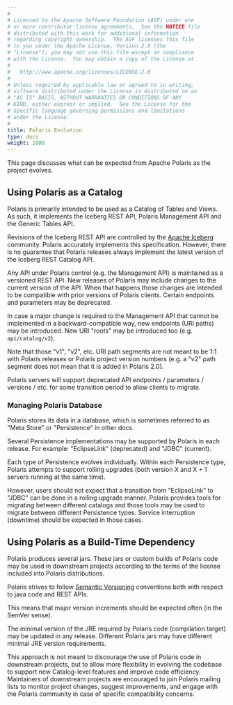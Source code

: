 ```yaml
---
#
# Licensed to the Apache Software Foundation (ASF) under one
# or more contributor license agreements.  See the NOTICE file
# distributed with this work for additional information
# regarding copyright ownership.  The ASF licenses this file
# to you under the Apache License, Version 2.0 (the
# "License"); you may not use this file except in compliance
# with the License.  You may obtain a copy of the License at
#
#   http://www.apache.org/licenses/LICENSE-2.0
#
# Unless required by applicable law or agreed to in writing,
# software distributed under the License is distributed on an
# "AS IS" BASIS, WITHOUT WARRANTIES OR CONDITIONS OF ANY
# KIND, either express or implied.  See the License for the
# specific language governing permissions and limitations
# under the License.
#
title: Polaris Evolution
type: docs
weight: 1000
---
```


This page discusses what can be expected from Apache Polaris as the project evolves.

## Using Polaris as a Catalog

Polaris is primarily intended to be used as a Catalog of Tables and Views. As such, 
it implements the Iceberg REST API, Polaris Management API and the Generic Tables API.

Revisions of the Iceberg REST API are controlled by the [Apache Iceberg](https://iceberg.apache.org/)
community. Polaris accurately implements this specification. However, there
is no guarantee that Polaris releases always implement the latest version of the Iceberg
REST Catalog API.

Any API under Polaris control (e.g. the Management API) is maintained as a versioned REST
API. New releases of Polaris may include changes to the current version of the API. When
that happens those changes are intended to be compatible with prior versions of Polaris 
clients. Certain endpoints and parameters may be deprecated.

In case a major change is required to the Management API that cannot be implemented in a
backward-compatible way, new endpoints (URI paths) may be introduced. New URI "roots" may
be introduced too (e.g. `api/catalog/v2`). 

Note that those "v1", "v2", etc. URI path segments are not meant to be 1:1 with Polaris
releases or Polaris project version numbers (e.g. a "v2" path segment does not mean that
it is added in Polaris 2.0).

Polaris servers will support deprecated API endpoints / parameters / versions / etc. 
for some transition period to allow clients to migrate.

### Managing Polaris Database

Polaris stores its data in a database, which is sometimes referred to as "Meta Store" or
"Persistence" in other docs.

Several Persistence implementations may be supported by Polaris in each release.
For example: "EclipseLink" (deprecated) and "JDBC" (current).

Each type of Persistence evolves individually. Within each Persistence type, Polaris
attempts to support rolling upgrades (both version X and X + 1 servers running at the
same time).

However, users should not expect that a transition from "EclipseLink" to "JDBC" can be
done in a rolling upgrade manner. Polaris provides tools for migrating between different
catalogs and those tools may be used to migrate between different Persistence types.
Service interruption (downtime) should be expected in those cases.

## Using Polaris as a Build-Time Dependency

Polaris produces several jars. These jars or custom builds of Polaris code may be used in
downstream projects according to the terms of the license included into Polaris distributions.

Polaris strives to follow [Semantic Versioning](https://semver.org/) conventions both with
respect to java code and REST APIs.

This means that major version increments should be expected often (in the SemVer sense).

The minimal version of the JRE required by Polaris code (compilation target) may be updated in
any release. Different Polaris jars may have different minimal JRE version requirements.

This approach is not meant to discourage the use of Polaris code in downstream projects, but
to allow more flexibility in evolving the codebase to support new Catalog-level features
and improve code efficiency. Maintainers of downstream projects are encouraged to join Polaris 
mailing lists to monitor project changes, suggest improvements, and engage with the Polaris
community in case of specific compatibility concerns.   
